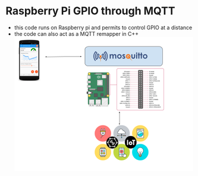 # Raspberry Pi GPIO through MQTT
- this code runs on Raspberry pi and permits to control GPIO at a distance
- the code can also act as a MQTT remapper in C++
![Some concepts](doc/gpio2mqtt.png)

